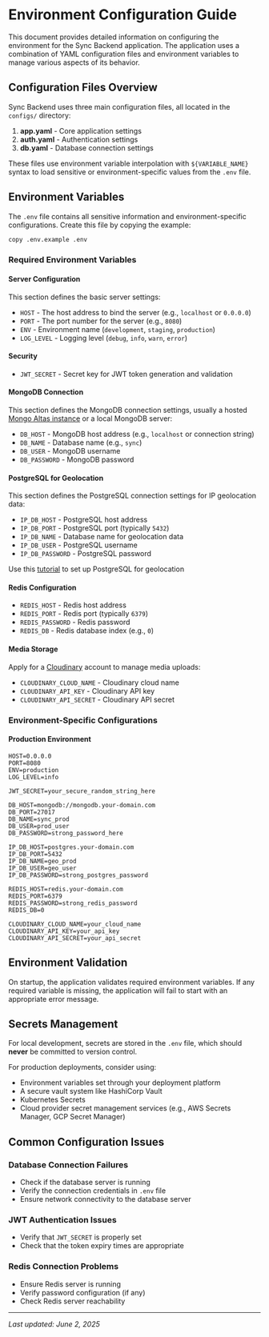 # Environment Configuration Guide

This document provides detailed information on configuring the environment for the Sync Backend application. The application uses a combination of YAML configuration files and environment variables to manage various aspects of its behavior.

## Configuration Files Overview

Sync Backend uses three main configuration files, all located in the `configs/` directory:

1. **app.yaml** - Core application settings
2. **auth.yaml** - Authentication settings
3. **db.yaml** - Database connection settings

These files use environment variable interpolation with `${VARIABLE_NAME}` syntax to load sensitive or environment-specific values from the `.env` file.

## Environment Variables

The `.env` file contains all sensitive information and environment-specific configurations. Create this file by copying the example:

```bash
copy .env.example .env
```

### Required Environment Variables

#### Server Configuration
This section defines the basic server settings:

- `HOST` - The host address to bind the server (e.g., `localhost` or `0.0.0.0`)
- `PORT` - The port number for the server (e.g., `8080`)
- `ENV` - Environment name (`development`, `staging`, `production`)
- `LOG_LEVEL` - Logging level (`debug`, `info`, `warn`, `error`)

#### Security
- `JWT_SECRET` - Secret key for JWT token generation and validation

#### MongoDB Connection
This section defines the MongoDB connection settings, usually a hosted [Mongo Altas instance](https://www.mongodb.com/) or a local MongoDB server:
- `DB_HOST` - MongoDB host address (e.g., `localhost` or connection string)
- `DB_NAME` - Database name (e.g., `sync`)
- `DB_USER` - MongoDB username
- `DB_PASSWORD` - MongoDB password

#### PostgreSQL for Geolocation
This section defines the PostgreSQL connection settings for IP geolocation data:
- `IP_DB_HOST` - PostgreSQL host address
- `IP_DB_PORT` - PostgreSQL port (typically `5432`)
- `IP_DB_NAME` - Database name for geolocation data
- `IP_DB_USER` - PostgreSQL username
- `IP_DB_PASSWORD` - PostgreSQL password

Use this [tutorial](https://dev.maxmind.com/geoip/importing-databases/postgresql/) to set up PostgreSQL for geolocation


#### Redis Configuration
- `REDIS_HOST` - Redis host address
- `REDIS_PORT` - Redis port (typically `6379`)
- `REDIS_PASSWORD` - Redis password
- `REDIS_DB` - Redis database index (e.g., `0`)

#### Media Storage
Apply for a [Cloudinary](https://cloudinary.com/) account to manage media uploads:
- `CLOUDINARY_CLOUD_NAME` - Cloudinary cloud name
- `CLOUDINARY_API_KEY` - Cloudinary API key
- `CLOUDINARY_API_SECRET` - Cloudinary API secret

### Environment-Specific Configurations

#### Production Environment
```
HOST=0.0.0.0
PORT=8080
ENV=production
LOG_LEVEL=info

JWT_SECRET=your_secure_random_string_here

DB_HOST=mongodb://mongodb.your-domain.com
DB_PORT=27017
DB_NAME=sync_prod
DB_USER=prod_user
DB_PASSWORD=strong_password_here

IP_DB_HOST=postgres.your-domain.com
IP_DB_PORT=5432
IP_DB_NAME=geo_prod
IP_DB_USER=geo_user
IP_DB_PASSWORD=strong_postgres_password

REDIS_HOST=redis.your-domain.com
REDIS_PORT=6379
REDIS_PASSWORD=strong_redis_password
REDIS_DB=0

CLOUDINARY_CLOUD_NAME=your_cloud_name
CLOUDINARY_API_KEY=your_api_key
CLOUDINARY_API_SECRET=your_api_secret
```

## Environment Validation

On startup, the application validates required environment variables. If any required variable is missing, the application will fail to start with an appropriate error message.

## Secrets Management

For local development, secrets are stored in the `.env` file, which should **never** be committed to version control.

For production deployments, consider using:
- Environment variables set through your deployment platform
- A secure vault system like HashiCorp Vault
- Kubernetes Secrets
- Cloud provider secret management services (e.g., AWS Secrets Manager, GCP Secret Manager)

## Common Configuration Issues

### Database Connection Failures
- Check if the database server is running
- Verify the connection credentials in `.env` file
- Ensure network connectivity to the database server

### JWT Authentication Issues
- Verify that `JWT_SECRET` is properly set
- Check that the token expiry times are appropriate

### Redis Connection Problems
- Ensure Redis server is running
- Verify password configuration (if any)
- Check Redis server reachability

---

*Last updated: June 2, 2025*